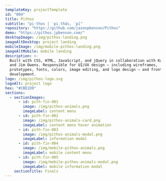 ```yaml
---
templateKey: projectTemplate
id: "004"
title: Pithos
subtitle: "pi·​thos | ˈpiˌthäs, ˈpī"
repository: "https://github.com/jasonpbenson/Pithos"
demo: "https://pithos.jpbenson.com/"
desktopImage: /img/pithos-landing.png
imageAltDesktop: project landing
mobileImage: /img/mobile-pithos-landing.png
imageAltMobile: mobile landing
description: >-
  Built with CSS, HTML, JavaScript, and jQuery in collaboration with Katie Duane
  and Jim Owens. Responsible for UI/UX design – including wireframes,
  prototypes, fonts, colors, image editing, and logo design – and front-end
  development.
logo: /img/pithos-logo.svg
logoAlt: project logo
hex: "#CBE1D9"
sections:
  - sectionImages:
      - id: pith-fin-001
        image: /img/pithos-animals.png
        imageLabel: content menu
      - id: pith-fin-002
        image: /img/pithos-animals-card.png
        imageLabel: content menu hover animation
      - id: pith-fin-003
        image: /img/pithos-animals-modal.png
        imageLabel: information modal
      - id: pith-fin-004
        image: /img/mobile-pithos-animals.png
        imageLabel: mobile content menu
      - id: pith-fin-005
        image: /img/mobile-pithos-animals-modal.png
        imageLabel: mobile information modal
    sectionTitle: Finals
---
```

